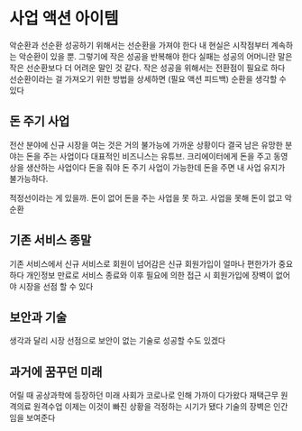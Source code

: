 # 사업 액션 아이템

악순환과 선순환
성공하기 위해서는 선순환을 가져야 한다
내 현실은 시작점부터 계속하는 악순환이 있을 뿐. 그렇기에 작은 성공을 반복해야 한다
실패는 성공의 어머니란 말은 작은 선순환보다 더 어려운 말인 것 같다. 작은 성공을 위해서는 전환점이 필요로 하다
선순환이라는 걸 가져오기 위한 방법을 상세하면 (필요 액션 피드백) 순환을 생각할 수 있다

## 돈 주기 사업

전산 분야에 신규 시장을 여는 것은 거의 불가능에 가까운 상황이다
결국 남은 유망한 분야는 돈을 주는 사업이다
대표적인 비즈니스는 유튜브. 크리에이터에게 돈을 주고 동영상을 생산하는 사업이다
돈을 줘야 돈 주기 사업이 가능한데 돈을 주면 내 사업 유지가 불가능하다.

적정선이라는 게 있을까. 돈이 없어 돈을 주는 사업을 못 하고. 사업을 못해 돈이 없고 악순환

## 기존 서비스 종말

기존 서비스에서 신규 서비스로 회원이 넘어감은 신규 회원가입이 얼마나 편한가가 중요하다
개인정보 만료로 서비스 종료와 이후 필요에 의한 접근 시 회원가입에 장벽이 없어야 시장을 선점 할 수 있다

## 보안과 기술

생각과 달리 시장 선점으로 보안이 없는 기술로 성공할 수도 있겠다

## 과거에 꿈꾸던 미래

어릴 때 공상과학에 등장하던 미래 사회가 코로나로 인해 가까이 다가왔다
재택근무 원격의료 원격수업 이제는 이것이 빠진 상황을 걱정하는 시기가 됐다
기술의 장벽은 인간임을 보여준다

